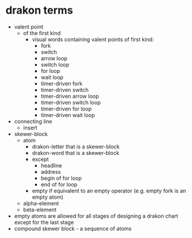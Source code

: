 # drakon terms

* valent point
  * of the first kind
    * visual words containing valent points of first kind:
      * fork
      * switch
      * arrow loop
      * switch loop
      * for loop
      * wait loop
      * timer-driven fork
      * timer-driven switch
      * timer-driven arrow loop
      * timer-driven switch loop
      * timer-driven for loop
      * timer-driven wait loop
* connecting line
  * insert
* skewer-block
  * atom
    * drakon-letter that is a skewer-block
    * drakon-word that is a skewer-block
    * except
      * headline
      * address
      * begin of for loop
      * end of for loop
    * empty if equivalent to an empty operator (e.g. empty fork is an empty atom)
  * alpha-element
  * beta-element
* empty atoms are allowed for all stages of designing a drakon chart except for the last stage
* compound skewer block - a sequence of atoms
